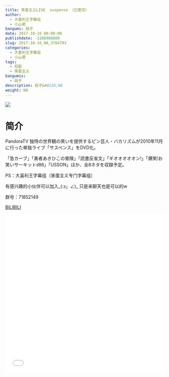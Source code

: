 ```yaml
---
title: 笨蛋主义LIVE  suspense （已更完）
author: 
  - 大喜利王字幕组
  - 小山君
bangumi: 段子
date: 2017-10-16 00:00:00
publishdate: -2208988800
slug: 2017-10-16_NA_3764793
categories: 
  - 大喜利王字幕组
  - 小山君
tags: 
  - 短剧
  - 笨蛋主义
bangumis: 
  - 段子
description: 段子&#8226;NA
weight: NA
---
```


![](https://i.imgur.com/QeWApIV.jpg)

# 简介  
PandoraTV 独特の世界観の笑いを提供するピン芸人・バカリズムが2010年11月に行った単独ライブ「サスペンス」をDVD化。


「急カーブ」「勇者あきひこの冒険」「読書反省文」「ギオオオオオン!」「爆笑!お笑いサーキット♯86」「USSON」ほか、全8ネタを収録予定。


PS：大喜利王字幕组（笨蛋主义专门字幕组） 


有感兴趣的小伙伴可以加入_(:з」∠)_  只是来聊天也是可以的w


群号：71852149




  [BILIBILI](https://www.bilibili.com/video/av3764793/)


<div class="vcontainer">  <iframe class='video' src="//www.bilibili.com/html/html5player.html?cid=6041582&aid=3764793" width="100%" height="500" frameborder="0" allowfullscreen="allowfullscreen"></iframe></div>
